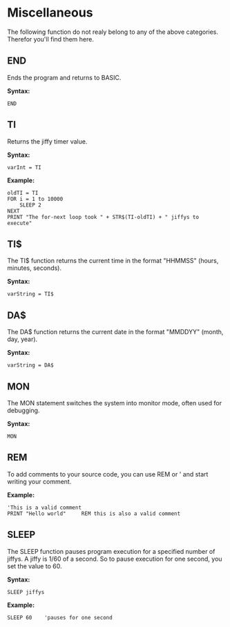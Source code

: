 # Miscellaneous 
The following function do not realy belong to any of the above categories. Therefor you'll find them here.

## END
Ends the program and returns to BASIC.

**Syntax:**
    
    END
    
## TI
Returns the jiffy timer value.

**Syntax:**
    
    varInt = TI
    
**Example:**

    oldTI = TI
    FOR i = 1 to 10000
        SLEEP 2
    NEXT    
    PRINT "The for-next loop took " + STR$(TI-oldTI) + " jiffys to execute"

## TI$
The TI$ function returns the current time in the format "HHMMSS" (hours, minutes, seconds).

**Syntax:**
    
    varString = TI$

## DA$
The DA$ function returns the current date in the format "MMDDYY" (month, day, year).

**Syntax:**
    
    varString = DA$
    
## MON
The MON statement switches the system into monitor mode, often used for debugging.

**Syntax:**
    
    MON
    
## REM
To add comments to your source code, you can use REM or ' and start writing your comment.

**Example:**
    
    'This is a valid comment
    PRINT "Hello world"     REM this is also a valid comment
    
## SLEEP
The SLEEP function pauses program execution for a specified number of jiffys. A jiffy is 1/60 of a second. So to pause execution for one second, you set the value to 60.

**Syntax:**
    
    SLEEP jiffys

**Example:**

    SLEEP 60    'pauses for one second
